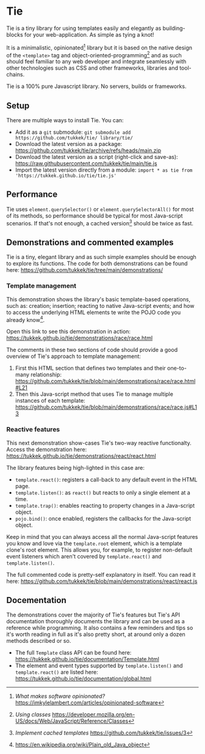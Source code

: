 # Tie

Tie is a tiny library for using templates easily and elegantly as building-blocks for your web-application. As simple as tying a knot!

It is a minimalistic, opinionated[^O] library but it is based on the native design of the `<template>` tag and object-oriented-programming[^OOP] and as such should feel familiar to any web developer and integrate seamlessly with other technologies such as CSS and other frameworks, libraries and tool-chains.

Tie is a 100% pure Javascript library. No servers, builds or frameworks.

[^O]: *What makes software opinionated?* https://imkylelambert.com/articles/opinionated-software
[^OOP]: *Using classes* https://developer.mozilla.org/en-US/docs/Web/JavaScript/Reference/Classes

## Setup

There are multiple ways to install Tie. You can:
* Add it as a `git` submodule: `git submodule add https://github.com/tukkek/tie/ library/tie/`
* Download the latest version as a package: https://github.com/tukkek/tie/archive/refs/heads/main.zip
* Download the latest version as a script (right-click and save-as): https://raw.githubusercontent.com/tukkek/tie/main/tie.js
* Import the latest version directly from a module: `import * as tie from 'https://tukkek.github.io/tie/tie.js'`

## Performance

Tie uses `element.querySelector()` or `element.querySelectorAll()` for most of its methods, so performance should be typical for most Java-script scenarios. If that's not enough, a cached version[^C] should be twice as fast.

[^C]: *Implement cached templates* https://github.com/tukkek/tie/issues/3

## Demonstrations and commented examples

Tie is a tiny, elegant library and as such simple examples should be enough to explore its functions. The code for both demonstrations can be found here: https://github.com/tukkek/tie/tree/main/demonstrations/

### Template management

This demonstration shows the library's basic template-based operations, such as: creation; insertion; reacting to native Java-script events; and how to access the underlying HTML elements te write the POJO code you already know[^POJO].

Open this link to see this demonstration in action: https://tukkek.github.io/tie/demonstrations/race/race.html

The comments in these two sections of code should provide a good overview of Tie's approach to template management:
1. First this HTML section that defines two templates and their one-to-many relationship: https://github.com/tukkek/tie/blob/main/demonstrations/race/race.html#L21
2. Then this Java-script method that uses Tie to manage multiple instances of each template: https://github.com/tukkek/tie/blob/main/demonstrations/race/race.js#L13

[^POJO]: https://en.wikipedia.org/wiki/Plain_old_Java_object

### Reactive features

This next demonstration show-cases Tie's two-way reactive functionalty. Access the demonstration here: https://tukkek.github.io/tie/demonstrations/react/react.html

The library features being high-lighted in this case are:
- `template.react()`: registers a call-back to any default event in the HTML page.
- `template.listen()`: as `react()` but reacts to only a single element at a time.
- `template.trap()`: enables reacting to property changes in a Java-script object.
- `pojo.bind()`: once enabled, registers the callbacks for the Java-script object.

Keep in mind that you can always access all the normal Java-script features you know and love via the `template.root` element, which is a template clone's root element. This allows you, for example, to register non-default event listeners which aren't covered by `template.react()` and `template.listen()`.

The full commented code is pretty-self explanatory in itself. You can read it here: https://github.com/tukkek/tie/blob/main/demonstrations/react/react.js

## Docementation

The demonstrations cover the majority of Tie's features but Tie's API documentation thoroughly documents the library and can be used as a reference while programming. It also contains a few reminders and tips so it's worth reading in full as it's also pretty short, at around only a dozen methods described or so.

- The full `Template` class API can be found here: https://tukkek.github.io/tie/documentation/Template.html
- The element and event types supported by `template.listen()` and `template.react()` are listed here: https://tukkek.github.io/tie/documentation/global.html
